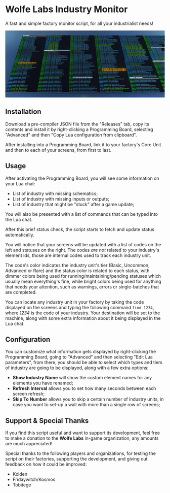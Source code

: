 # Wolfe Labs Industry Monitor

A fast and simple factory monitor script, for all your industrialist needs!

![](screenshot.png)

## Installation

Download a pre-compiler JSON file from the "Releases" tab, copy its contents and install it by right-clicking a Programming Board, selecting "Advanced" and then "Copy Lua configuration from clipboard".

After installing into a Programming Board, link it to your factory's Core Unit and then to each of your screens, from first to last.

## Usage

After activating the Programming Board, you will see some information on your Lua chat:
- List of industry with missing schematics;
- List of industry with missing inputs or outputs;
- List of industry that might be "stuck" after a game update;

You will also be presented with a list of commands that can be typed into the Lua chat.

After this brief status check, the script starts to fetch and update status automatically.

You will notice that your screens will be updated with a list of codes on the left and statuses on the right. The codes *are not* related to your industry's element ids, those are internal codes used to track each industry unit.

The code's color indicates the industry unit's tier (Basic, Uncommon, Advanced or Rare) and the status color is related to each status, with dimmer colors being used for running/maintaining/pending statuses which usually mean everything's fine, while bright colors being used for anything that needs your attention, such as warnings, errors or single-batches that are completed.

You can locate any industry unit in your factory by taking the code displayed on the screens and typing the following command `find 1234`, where *1234* is the code of your industry. Your destination will be set to the machine, along with some extra information about it being displayed in the Lua chat.

## Configuration

You can customize what information gets displayed by right-clicking the Programming Board, going to "Advanced" and then selecting "Edit Lua parameters", from there, you should be able to select which types and tiers of industry are going to be displayed, along with a few extra options:

- **Show Industry Name** will show the custom element names for any elements you have renamed;
- **Refresh Interval** allows you to set how many seconds between each screen refresh;
- **Skip To Number** allows you to skip a certain number of industry units, in case you want to set-up a wall with more than a single row of screens;

## Support & Special Thanks

If you find this script useful and want to support its development, feel free to make a donation to the **Wolfe Labs** in-game organization, any amounts are much appreciated!

Special thanks to the following players and organizations, for testing the script on their factories, supporting the development, and giving out feedback on how it could be improved:

- Kolden
- Fridaywitch/Kosmos
- Tobitege